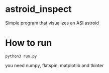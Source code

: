 # astroid_inspect
Simple program that visualizes an ASI astroid

# How to run
```
python3 run.py
```
you need numpy, flatspin, matplotlib and tkinter
